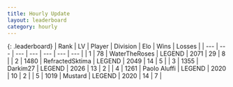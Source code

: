 ```yaml
---
title: Hourly Update
layout: leaderboard
category: hourly
---
```


{: .leaderboard}
| Rank | LV | Player | Division | Elo | Wins | Losses |
| --- | --- | --- | --- | --- | --- | --- |
| <span data-change="0">1</span> | 78 | <span title="ID: 773086">WaterTheRoses</span> | LEGEND | <span data-change="-36">2071</span> | <span data-change="3">29</span> | <span data-change="4">8</span> |
| <span data-change="0">2</span> | 1480 | <span title="ID: 402846">RefractedSktima</span> | LEGEND | <span data-change="11">2049</span> | <span data-change="1">14</span> | <span data-change="0">5</span> |
| <span data-change="0">3</span> | 1355 | <span title="ID: 694036">Darkim27</span> | LEGEND | <span data-change="0">2026</span> | <span data-change="0">13</span> | <span data-change="0">2</span> |
| <span data-change="0">4</span> | 1261 | <span title="ID: 512212">Paolo Aluffi</span> | LEGEND | <span data-change="0">2020</span> | <span data-change="0">10</span> | <span data-change="0">2</span> |
| <span data-change="3">5</span> | 1019 | <span title="ID: 611082">Mustard</span> | LEGEND | <span data-change="8">2020</span> | <span data-change="1">14</span> | <span data-change="0">7</span> |